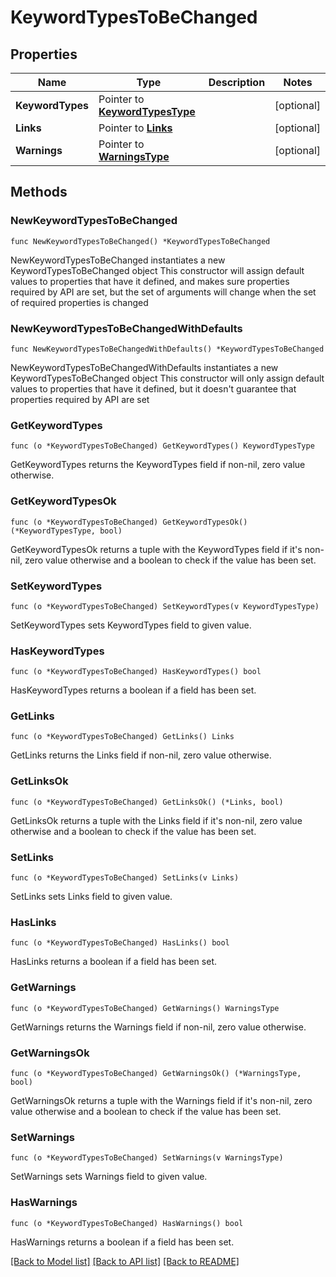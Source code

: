 # KeywordTypesToBeChanged

## Properties

Name | Type | Description | Notes
------------ | ------------- | ------------- | -------------
**KeywordTypes** | Pointer to [**KeywordTypesType**](KeywordTypesType.md) |  | [optional] 
**Links** | Pointer to [**Links**](Links.md) |  | [optional] 
**Warnings** | Pointer to [**WarningsType**](WarningsType.md) |  | [optional] 

## Methods

### NewKeywordTypesToBeChanged

`func NewKeywordTypesToBeChanged() *KeywordTypesToBeChanged`

NewKeywordTypesToBeChanged instantiates a new KeywordTypesToBeChanged object
This constructor will assign default values to properties that have it defined,
and makes sure properties required by API are set, but the set of arguments
will change when the set of required properties is changed

### NewKeywordTypesToBeChangedWithDefaults

`func NewKeywordTypesToBeChangedWithDefaults() *KeywordTypesToBeChanged`

NewKeywordTypesToBeChangedWithDefaults instantiates a new KeywordTypesToBeChanged object
This constructor will only assign default values to properties that have it defined,
but it doesn't guarantee that properties required by API are set

### GetKeywordTypes

`func (o *KeywordTypesToBeChanged) GetKeywordTypes() KeywordTypesType`

GetKeywordTypes returns the KeywordTypes field if non-nil, zero value otherwise.

### GetKeywordTypesOk

`func (o *KeywordTypesToBeChanged) GetKeywordTypesOk() (*KeywordTypesType, bool)`

GetKeywordTypesOk returns a tuple with the KeywordTypes field if it's non-nil, zero value otherwise
and a boolean to check if the value has been set.

### SetKeywordTypes

`func (o *KeywordTypesToBeChanged) SetKeywordTypes(v KeywordTypesType)`

SetKeywordTypes sets KeywordTypes field to given value.

### HasKeywordTypes

`func (o *KeywordTypesToBeChanged) HasKeywordTypes() bool`

HasKeywordTypes returns a boolean if a field has been set.

### GetLinks

`func (o *KeywordTypesToBeChanged) GetLinks() Links`

GetLinks returns the Links field if non-nil, zero value otherwise.

### GetLinksOk

`func (o *KeywordTypesToBeChanged) GetLinksOk() (*Links, bool)`

GetLinksOk returns a tuple with the Links field if it's non-nil, zero value otherwise
and a boolean to check if the value has been set.

### SetLinks

`func (o *KeywordTypesToBeChanged) SetLinks(v Links)`

SetLinks sets Links field to given value.

### HasLinks

`func (o *KeywordTypesToBeChanged) HasLinks() bool`

HasLinks returns a boolean if a field has been set.

### GetWarnings

`func (o *KeywordTypesToBeChanged) GetWarnings() WarningsType`

GetWarnings returns the Warnings field if non-nil, zero value otherwise.

### GetWarningsOk

`func (o *KeywordTypesToBeChanged) GetWarningsOk() (*WarningsType, bool)`

GetWarningsOk returns a tuple with the Warnings field if it's non-nil, zero value otherwise
and a boolean to check if the value has been set.

### SetWarnings

`func (o *KeywordTypesToBeChanged) SetWarnings(v WarningsType)`

SetWarnings sets Warnings field to given value.

### HasWarnings

`func (o *KeywordTypesToBeChanged) HasWarnings() bool`

HasWarnings returns a boolean if a field has been set.


[[Back to Model list]](../README.md#documentation-for-models) [[Back to API list]](../README.md#documentation-for-api-endpoints) [[Back to README]](../README.md)



